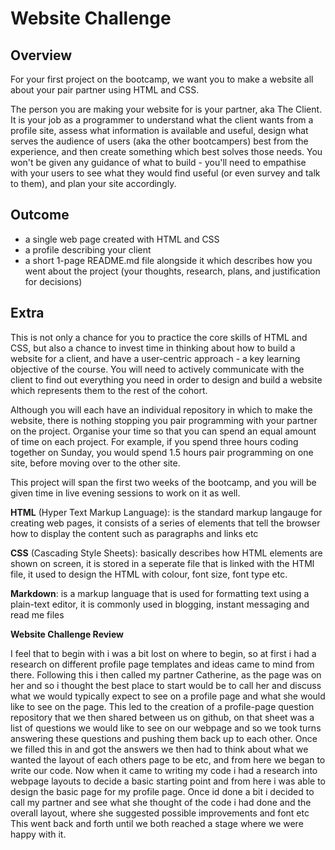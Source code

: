# Website Challenge

## Overview

For your first project on the bootcamp, we want you to make a website all about your pair partner using HTML and CSS.

The person you are making your website for is your partner, aka The Client. It is your job as a programmer to understand what the client wants from a profile site, assess what information is available and useful, design what serves the audience of users (aka the other bootcampers) best from the experience, and then create something which best solves those needs. You won't be given any guidance of what to build - you'll need to empathise with your users to see what they would find useful (or even survey and talk to them), and plan your site accordingly.

## Outcome

- a single web page created with HTML and CSS
- a profile describing your client
- a short 1-page README.md file alongside it which describes how you went about the project (your thoughts, research, plans, and justification for decisions)

## Extra

This is not only a chance for you to practice the core skills of HTML and CSS, but also a chance to invest time in thinking about how to build a website for a client, and have a user-centric approach - a key learning objective of the course. You will need to actively communicate with the client to find out everything you need in order to design and build a website which represents them to the rest of the cohort.

Although you will each have an individual repository in which to make the website, there is nothing stopping you pair programming with your partner on the project. Organise your time so that you can spend an equal amount of time on each project. For example, if you spend three hours coding together on Sunday, you would spend 1.5 hours pair programming on one site, before moving over to the other site.

This project will span the first two weeks of the bootcamp, and you will be given time in live evening sessions to work on it as well.

**HTML** (Hyper Text Markup Language):   is the standard markup langauge for creating web pages, it consists of a series of elements that tell the browser how to display the content such as paragraphs and links etc

**CSS** (Cascading Style Sheets):  basically describes how HTML elements are shown on screen, it is stored in a seperate file that is linked with the HTMl file, it used to design the HTML with colour, font size, font type etc.

**Markdown**:                            is a markup language that   is used for formatting text using a plain-text editor, it is commonly used in blogging, instant messaging and read me files

**Website Challenge Review**

I feel that to begin with i was a bit lost on where to begin, so at first i had a research on different profile page templates and ideas came to mind from there.
Following this i then called my partner Catherine, as the page was on her and so i thought the best place to start would be to call her and discuss what we would typically expect to see on a profile page and what she would like to see on the page.
This led to the creation of a profile-page question repository that we then shared between us on github, on that sheet was a list of questions we would like to see on our webpage and so we took turns answering these questions and pushing them back up to each other.
Once we filled this in and got the answers we then had to think about what we wanted the layout of each others page to be etc, and from here we began to write our code.
Now when it came to writing my code i had a research into webpage layouts to decide a basic starting point and from here i was able to design the basic page for my profile page.
Once id done a bit i decided to call my partner and see what she thought of the code i had done and the overall layout, where she suggested possible improvements and font etc
This went back and forth until we both reached a stage where we were happy with it.